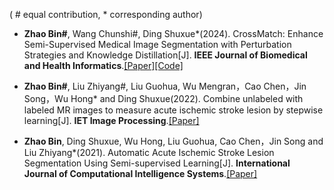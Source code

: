 ( # equal contribution, * corresponding author)
- <strong>Zhao Bin#</strong>, Wang Chunshi#, Ding Shuxue*(2024). CrossMatch: Enhance Semi-Supervised Medical Image Segmentation with Perturbation Strategies and Knowledge Distillation[J]. <strong>IEEE Journal of Biomedical and Health Informatics</strong>.[[Paper]](https://doi.org/10.1109/JBHI.2024.3463711)[[Code]](https://github.com/AiEson/CrossMatch)

- <strong>Zhao Bin#</strong>, Liu Zhiyang#, Liu Guohua, Wu Mengran，Cao Chen，Jin Song，Wu Hong* and Ding Shuxue(2022). Combine unlabeled with labeled MR images to measure acute ischemic stroke lesion by stepwise learning[J]. <strong>IET Image Processing</strong>.[[Paper]](https://doi.org/10.1049/ipr2.12606)

- <strong>Zhao Bin</strong>, Ding Shuxue, Wu Hong, Liu Guohua, Cao Chen，Jin Song and Liu Zhiyang*(2021). Automatic Acute Ischemic Stroke Lesion Segmentation Using Semi-supervised Learning[J]. <strong>International Journal of Computational Intelligence Systems</strong>.[[Paper]](https://doi.org/10.2991/ijcis.d.210205.001)

